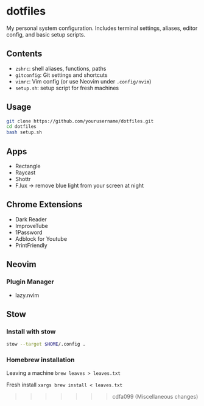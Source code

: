 # dotfiles

My personal system configuration. Includes terminal settings, aliases, editor
config, and basic setup scripts.

## Contents

- `zshrc`: shell aliases, functions, paths
- `gitconfig`: Git settings and shortcuts
- `vimrc`: Vim config (or use Neovim under `.config/nvim`)
- `setup.sh`: setup script for fresh machines

## Usage

```bash
git clone https://github.com/yourusername/dotfiles.git
cd dotfiles
bash setup.sh
```

## Apps

- Rectangle
- Raycast
- Shottr
- F.lux -> remove blue light from your screen at night

## Chrome Extensions

- Dark Reader
- ImproveTube
- 1Password
- Adblock for Youtube
- PrintFriendly

## Neovim

### Plugin Manager
- lazy.nvim


## Stow

### Install with stow

```sh
stow --target $HOME/.config .
```

### Homebrew installation

Leaving a machine
`brew leaves > leaves.txt`

Fresh install
`xargs brew install < leaves.txt`
>>>>>>> cdfa099 (Miscellaneous changes)

